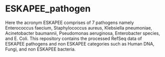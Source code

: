 # ESKAPEE_pathogen
Here the acronym ESKAPEE comprises of 7 pathogens namely Enterococcus faecium, Staphylococcus aureus, Klebsiella pneumoniae, Acinetobacter baumannii, Pseudomonas aeruginosa, Enterobacter species, and E. Coli.
This repository contains the processed RefSeq data of ESKAPEE pathogens and non ESKAPEE categories such as Human DNA, Fungi, and non ESKAPEE bacteria.
